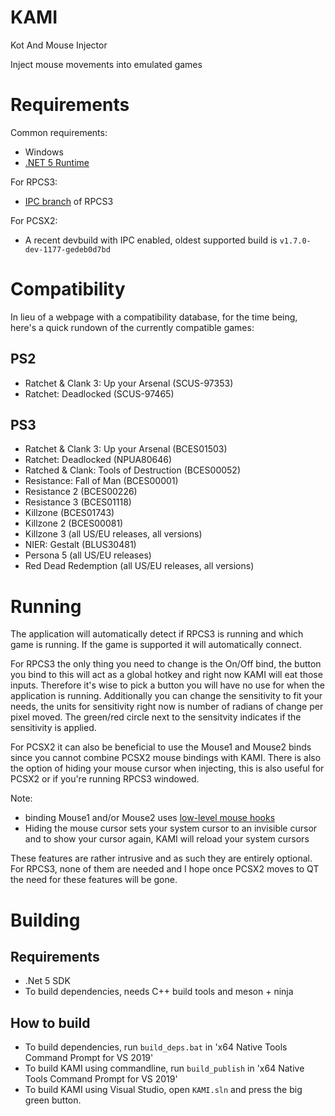 # KAMI
Kot And Mouse Injector

Inject mouse movements into emulated games

# Requirements
Common requirements:
* Windows
* [.NET 5 Runtime](https://dotnet.microsoft.com/download)

For RPCS3:
* [IPC branch](https://github.com/isJuhn/rpcs3/tree/IPC) of RPCS3

For PCSX2:
* A recent devbuild with IPC enabled, oldest supported build is `v1.7.0-dev-1177-gedeb0d7bd`

# Compatibility
In lieu of a webpage with a compatibility database, for the time being, here's a quick rundown of the currently compatible games:

## PS2
- Ratchet &amp; Clank 3: Up your Arsenal (SCUS-97353)
- Ratchet: Deadlocked (SCUS-97465)

## PS3
- Ratchet &amp; Clank 3: Up your Arsenal (BCES01503)
- Ratchet: Deadlocked (NPUA80646)
- Ratched &amp; Clank: Tools of Destruction (BCES00052)
- Resistance: Fall of Man (BCES00001)
- Resistance 2 (BCES00226)
- Resistance 3 (BCES01118)
- Killzone (BCES01743)
- Killzone 2 (BCES00081)
- Killzone 3 (all US/EU releases, all versions)
- NIER: Gestalt (BLUS30481)
- Persona 5 (all US/EU releases)
- Red Dead Redemption (all US/EU releases, all versions)

# Running
The application will automatically detect if RPCS3 is running and which game is running. If the game is supported it will automatically connect.

For RPCS3 the only thing you need to change is the On/Off bind, the button you bind to this will act as a global hotkey and right now KAMI will eat those inputs. Therefore it's wise to pick a button you will have no use for when the application is running. Additionally you can change the sensitivity to fit your needs, the units for sensitivity right now is number of radians of change per pixel moved. The green/red circle next to the sensitvity indicates if the sensitivity is applied.

For PCSX2 it can also be beneficial to use the Mouse1 and Mouse2 binds since you cannot combine PCSX2 mouse bindings with KAMI. There is also the option of hiding your mouse cursor when injecting, this is also useful for PCSX2 or if you're running RPCS3 windowed.

Note:
* binding Mouse1 and/or Mouse2 uses [low-level mouse hooks](https://docs.microsoft.com/en-us/previous-versions/windows/desktop/legacy/ms644986(v=vs.85))
* Hiding the mouse cursor sets your system cursor to an invisible cursor and to show your cursor again, KAMI will reload your system cursors

These features are rather intrusive and as such they are entirely optional. For RPCS3, none of them are needed and I hope once PCSX2 moves to QT the need for these features will be gone.

# Building
## Requirements
* .Net 5 SDK
* To build dependencies, needs C++ build tools and meson + ninja

## How to build
* To build dependencies, run `build_deps.bat` in 'x64 Native Tools Command Prompt for VS 2019'
* To build KAMI using commandline, run `build_publish` in 'x64 Native Tools Command Prompt for VS 2019'
* To build KAMI using Visual Studio, open `KAMI.sln` and press the big green button.
